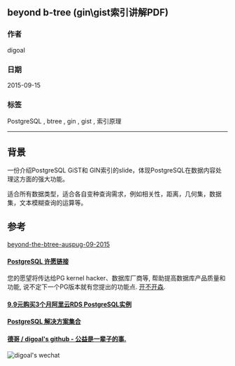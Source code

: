 ## beyond b-tree (gin\gist索引讲解PDF)  
                                                                                                           
### 作者                                                                                          
digoal                                                                                          
                                                                                          
### 日期                                                                                           
2015-09-15                                                                                
                                                                                            
### 标签                                                                                          
PostgreSQL , btree , gin , gist , 索引原理        
                                                                                                      
----                                                                                                      
                                                                                                       
## 背景                               
一份介绍PostgreSQL  GiST和 GIN索引的slide，体现PostgreSQL在数据内容处理这方面的强大功能。  

适合所有数据类型，适合各自变种查询需求，例如相关性，距离，几何集，数据集，文本模糊查询的运算等。  
  
## 参考  
[beyond-the-btree-auspug-09-2015](20150915_01_pdf_001.pdf)  
  
  
  
  
  
  
  
  
  
  
  
  
  
  
  
  
  
  
  
  
  
  
  
  
  
  
  
  
  
  
  
  
  
  
  
  
  
  
  
  
  
  
  
  
  
  
  
  
  
  
  
  
  
  
  
  
  
  
  
  
  
  
  
#### [PostgreSQL 许愿链接](https://github.com/digoal/blog/issues/76 "269ac3d1c492e938c0191101c7238216")
您的愿望将传达给PG kernel hacker、数据库厂商等, 帮助提高数据库产品质量和功能, 说不定下一个PG版本就有您提出的功能点. [开不开森](https://github.com/digoal/blog/issues/76 "269ac3d1c492e938c0191101c7238216").  
  
  
#### [9.9元购买3个月阿里云RDS PostgreSQL实例](https://www.aliyun.com/database/postgresqlactivity "57258f76c37864c6e6d23383d05714ea")
  
  
#### [PostgreSQL 解决方案集合](https://yq.aliyun.com/topic/118 "40cff096e9ed7122c512b35d8561d9c8")
  
  
#### [德哥 / digoal's github - 公益是一辈子的事.](https://github.com/digoal/blog/blob/master/README.md "22709685feb7cab07d30f30387f0a9ae")
  
  
![digoal's wechat](../pic/digoal_weixin.jpg "f7ad92eeba24523fd47a6e1a0e691b59")
  
